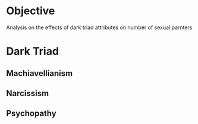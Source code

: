 # Objective
Analysis on the effects of dark triad attributes on number of sexual parnters

# Dark Triad
<h2>Machiavellianism</h2>
<h2>Narcissism</h2>
<h2>Psychopathy</h2>
